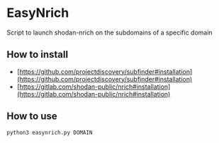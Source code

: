 # EasyNrich

Script to launch shodan-nrich on the subdomains of a specific domain

## How to install

* [https://github.com/projectdiscovery/subfinder#installation](https://github.com/projectdiscovery/subfinder#installation)
* [https://gitlab.com/shodan-public/nrich#installation](https://gitlab.com/shodan-public/nrich#installation)

## How to use

```
python3 easynrich.py DOMAIN
```
